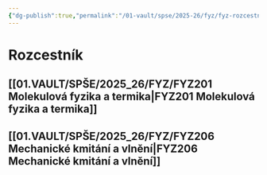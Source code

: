 ```yaml
---
{"dg-publish":true,"permalink":"/01-vault/spse/2025-26/fyz/fyz-rozcestnik/","tags":["gardenEntry"],"created":"2025-07-10T13:24:02.565+02:00","updated":"2025-07-10T13:39:11.126+02:00"}
---
```


# Rozcestník
## [[01.VAULT/SPŠE/2025_26/FYZ/FYZ201 Molekulová fyzika a termika\|FYZ201 Molekulová fyzika a termika]]
## [[01.VAULT/SPŠE/2025_26/FYZ/FYZ206 Mechanické kmitání a vlnění\|FYZ206 Mechanické kmitání a vlnění]]
